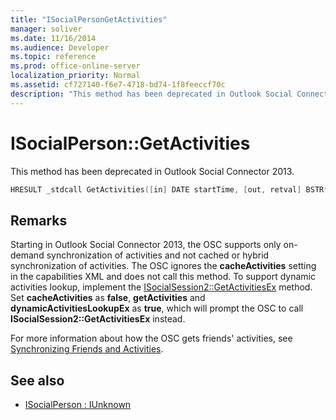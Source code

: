 ```yaml
---
title: "ISocialPersonGetActivities"
manager: soliver
ms.date: 11/16/2014
ms.audience: Developer
ms.topic: reference
ms.prod: office-online-server
localization_priority: Normal
ms.assetid: cf727140-f6e7-4718-bd74-1f8feeccf70c
description: "This method has been deprecated in Outlook Social Connector 2013."
---
```


# ISocialPerson::GetActivities

This method has been deprecated in Outlook Social Connector 2013.
  
```cpp
HRESULT _stdcall GetActivities([in] DATE startTime, [out, retval] BSTR* activities);
```

## Remarks

Starting in Outlook Social Connector 2013, the OSC supports only on-demand synchronization of activities and not cached or hybrid synchronization of activities. The OSC ignores the **cacheActivities** setting in the capabilities XML and does not call this method. To support dynamic activities lookup, implement the [ISocialSession2::GetActivitiesEx](isocialsession2-getactivitiesex.md) method. Set **cacheActivities** as **false**, **getActivities** and **dynamicActivitiesLookupEx** as **true**, which will prompt the OSC to call **ISocialSession2::GetActivitiesEx** instead. 
  
For more information about how the OSC gets friends' activities, see [Synchronizing Friends and Activities](synchronizing-friends-and-activities.md). 
  
## See also

- [ISocialPerson : IUnknown](isocialpersoniunknown.md)

